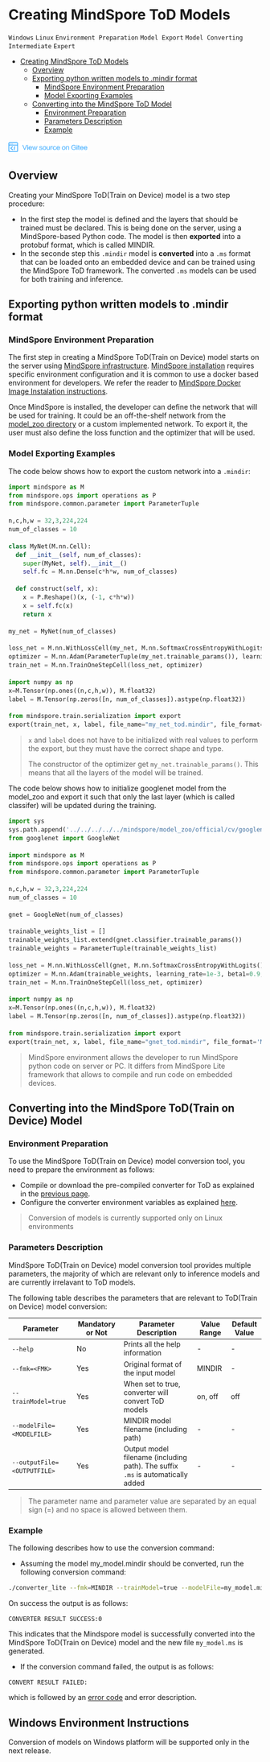 # Creating MindSpore ToD Models

`Windows` `Linux` `Environment Preparation` `Model Export` `Model Converting` `Intermediate` `Expert`

<!-- TOC -->

- [Creating MindSpore ToD Models](#creating-mindspore-tod-model)
    - [Overview](#overview)
    - [Exporting python written models to .mindir format](#exporting-python-written-models-to-.mindir-format)
        - [MindSpore Environment Preparation](#mindspore-environment-preparation)
        - [Model Exporting Examples](#model-exporting-examples)
    - [Converting into the MindSpore ToD Model](#converting-into-the-mindspore-tod-model)
        - [Environment Preparation](#environment-preparation)
        - [Parameters Description](#parameters-description)
        - [Example](#example)

<!-- /TOC -->

<a href="https://gitee.com/mindspore/docs/blob/master/tutorials/lite/source_en/use/converter_train.md" target="_blank"><img src="../_static/logo_source.png"></a>

## Overview

Creating your MindSpore ToD(Train on Device) model is a two step procedure:

- In the first step the model is defined and the layers that should be trained must be declared. This is being done on the server, using a MindSpore-based Python code. The model is then <b>exported</b> into a protobuf format, which is called MINDIR.
- In the seconde step this `.mindir` model is <b>converted</b> into a `.ms` format that can be loaded onto an embedded device and can be trained using the MindSpore ToD framework. The converted `.ms` models can be used for both training and inference.

## Exporting python written models to .mindir format

### MindSpore Environment Preparation

The first step in creating a MindSpore ToD(Train on Device) model starts on the server using [MindSpore infrastructure](https://www.mindspore.cn/tutorial/training/en/master/index.html). [MindSpore installation](https://gitee.com/mindspore/mindspore/blob/master/README.md#installation) requires specific environment configuration and it is common to use a docker based environment for developers. We refer the reader to [MindSpore Docker Image Instalation instructions](https://gitee.com/mindspore/mindspore/blob/master/README.md#docker-image).

Once MindSpore is installed, the developer can define the network that will be used for training. It could be an off-the-shelf network from the [model_zoo directory](https://gitee.com/mindspore/mindspore/tree/master/model_zoo) or a custom implemented network. To export it, the user must also define the loss function and the optimizer that will be used.

### Model Exporting Examples

The code below shows how to export the custom network into a `.mindir`:

```python
import mindspore as M
from mindspore.ops import operations as P
from mindspore.common.parameter import ParameterTuple

n,c,h,w = 32,3,224,224
num_of_classes = 10

class MyNet(M.nn.Cell):
  def __init__(self, num_of_classes):
    super(MyNet, self).__init__()
    self.fc = M.nn.Dense(c*h*w, num_of_classes)

  def construct(self, x):
    x = P.Reshape()(x, (-1, c*h*w))
    x = self.fc(x)
    return x

my_net = MyNet(num_of_classes)

loss_net = M.nn.WithLossCell(my_net, M.nn.SoftmaxCrossEntropyWithLogits())
optimizer = M.nn.Adam(ParameterTuple(my_net.trainable_params()), learning_rate=1e-3, beta1=0.9, beta2=0.999, eps=1e-8, use_locking=False, use_nesterov=False, weight_decay=0.0, loss_scale=1.0)
train_net = M.nn.TrainOneStepCell(loss_net, optimizer)

import numpy as np
x=M.Tensor(np.ones((n,c,h,w)), M.float32)
label = M.Tensor(np.zeros([n, num_of_classes]).astype(np.float32))

from mindspore.train.serialization import export
export(train_net, x, label, file_name="my_net_tod.mindir", file_format='MINDIR')
```

> `x` and `label` does not have to be initialized with real values to perform the export, but they must have the correct shape and type.
>
> The constructor of the optimizer get `my_net.trainable_params()`. This means that all the layers of the model will be trained.

The code below shows how to initialize googlenet model from the model_zoo and export it such that only the last layer (which is called classifer) will be updated during the training.

```python
import sys
sys.path.append('../../../../../mindspore/model_zoo/official/cv/googlenet/src/')
from googlenet import GoogleNet

import mindspore as M
from mindspore.ops import operations as P
from mindspore.common.parameter import ParameterTuple

n,c,h,w = 32,3,224,224
num_of_classes = 10

gnet = GoogleNet(num_of_classes)

trainable_weights_list = []
trainable_weights_list.extend(gnet.classifier.trainable_params())
trainable_weights = ParameterTuple(trainable_weights_list)

loss_net = M.nn.WithLossCell(gnet, M.nn.SoftmaxCrossEntropyWithLogits())
optimizer = M.nn.Adam(trainable_weights, learning_rate=1e-3, beta1=0.9, beta2=0.999, eps=1e-8, use_locking=False, use_nesterov=False, weight_decay=0.0, loss_scale=1.0)
train_net = M.nn.TrainOneStepCell(loss_net, optimizer)

import numpy as np
x=M.Tensor(np.ones((n,c,h,w)), M.float32)
label = M.Tensor(np.zeros([n, num_of_classes]).astype(np.float32))

from mindspore.train.serialization import export
export(train_net, x, label, file_name="gnet_tod.mindir", file_format='MINDIR')
```

> MindSpore environment allows the developer to run MindSpore python code on server or PC. It differs from MindSpore Lite framework that allows to compile and run code on embedded devices.

## Converting into the MindSpore ToD(Train on Device) Model

### Environment Preparation

To use the MindSpore ToD(Train on Device) model conversion tool, you need to prepare the environment as follows:

- Compile or download the pre-compiled converter for ToD as explained in the [previous page](https://www.mindspore.cn/tutorial/lite/en/master/use/build.html).
- Configure the converter environment variables as explained [here](https://www.mindspore.cn/tutorial/lite/en/master/use/build.html#output-description).

> Conversion of models is currently supported only on Linux environments

### Parameters Description

MindSpore ToD(Train on Device) model conversion tool provides multiple parameters, the majority of which are relevant only to inference models and are currently irrelavant to ToD models.

The following table describes the parameters that are relevant to ToD(Train on Device) model conversion:

| Parameter  |  Mandatory or Not   |  Parameter Description  | Value Range | Default Value |
| -------- | ------- | ----- | --- | ---- |
| `--help` | No | Prints all the help information | - | - |
| `--fmk=<FMK>`  | Yes | Original format of the input model | MINDIR | - |
| `--trainModel=true` | Yes | When set to true, converter will convert ToD models | on, off | off |
| `--modelFile=<MODELFILE>` | Yes | MINDIR model filename (including path) | - | - |
| `--outputFile=<OUTPUTFILE>` | Yes | Output model filename (including path). The suffix `.ms` is automatically added | - | - |

> The parameter name and parameter value are separated by an equal sign (=) and no space is allowed between them.

### Example

The following describes how to use the conversion command:

- Assuming the model my_model.mindir should be converted, run the following conversion command:

```bash
./converter_lite --fmk=MINDIR --trainModel=true --modelFile=my_model.mindir --outputFile=lenet_tod
```

On success the output is as follows:

```text
CONVERTER RESULT SUCCESS:0
```

This indicates that the Mindspore model is successfully converted into the MindSpore ToD(Train on Device) model and the new file `my_model.ms` is generated.

- If the conversion command failed, the output is as follows:

```text
CONVERT RESULT FAILED:
```

which is followed by an [error code](https://www.mindspore.cn/doc/api_cpp/en/master/errorcode_and_metatype.html) and error description.

## Windows Environment Instructions

Conversion of models on Windows platform will be supported only in the next release.
